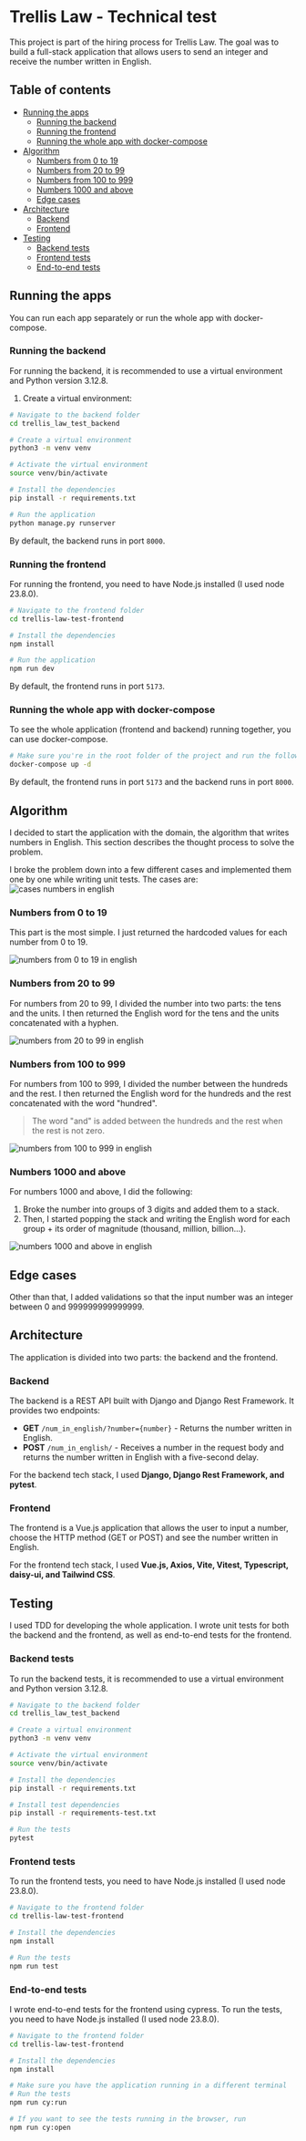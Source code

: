 # Trellis Law - Technical test

This project is part of the hiring process for Trellis Law. The goal was to build a full-stack application that allows users to send an integer and receive the number written in English.

## Table of contents

- [Running the apps](#running-the-apps)
  - [Running the backend](#running-the-backend)
  - [Running the frontend](#running-the-frontend)
  - [Running the whole app with docker-compose](#running-the-whole-app-with-docker-compose)
- [Algorithm](#algorithm)
  - [Numbers from 0 to 19](#numbers-from-0-to-19)
  - [Numbers from 20 to 99](#numbers-from-20-to-99)
  - [Numbers from 100 to 999](#numbers-from-100-to-999)
  - [Numbers 1000 and above](#numbers-1000-and-above)
  - [Edge cases](#edge-cases)
- [Architecture](#architecture)
  - [Backend](#backend)
  - [Frontend](#frontend)
- [Testing](#testing)
  - [Backend tests](#backend-tests)
  - [Frontend tests](#frontend-tests)
  - [End-to-end tests](#end-to-end-tests)

## Running the apps

You can run each app separately or run the whole app with docker-compose.

### Running the backend

For running the backend, it is recommended to use a virtual environment and Python version 3.12.8.

1. Create a virtual environment:

```bash
# Navigate to the backend folder
cd trellis_law_test_backend

# Create a virtual environment
python3 -m venv venv

# Activate the virtual environment
source venv/bin/activate

# Install the dependencies
pip install -r requirements.txt

# Run the application
python manage.py runserver
```

By default, the backend runs in port `8000`.

### Running the frontend

For running the frontend, you need to have Node.js installed (I used node 23.8.0).

```bash
# Navigate to the frontend folder
cd trellis-law-test-frontend

# Install the dependencies
npm install

# Run the application
npm run dev
```

By default, the frontend runs in port `5173`.

### Running the whole app with docker-compose

To see the whole application (frontend and backend) running together, you can use docker-compose.

```bash
# Make sure you're in the root folder of the project and run the following command
docker-compose up -d
```

By default, the frontend runs in port `5173` and the backend runs in port `8000`.

## Algorithm

I decided to start the application with the domain, the algorithm that writes numbers in English. This section describes the thought process to solve the problem.

I broke the problem down into a few different cases and implemented them one by one while writing unit tests. The cases are:
![cases numbers in english](imgs/cases_writing_numbers_in_english.png)

### Numbers from 0 to 19

This part is the most simple. I just returned the hardcoded values for each number from 0 to 19.

![numbers from 0 to 19 in english](imgs/numbers-0-to-19.png)

### Numbers from 20 to 99

For numbers from 20 to 99, I divided the number into two parts: the tens and the units. I then returned the English word for the tens and the units concatenated with a hyphen.

![numbers from 20 to 99 in english](imgs/numbers-20-to-99.png)

### Numbers from 100 to 999

For numbers from 100 to 999, I divided the number between the hundreds and the rest. I then returned the English word for the hundreds and the rest concatenated with the word "hundred".

> The word "and" is added between the hundreds and the rest when the rest is not zero.

![numbers from 100 to 999 in english](imgs/numbers-100-to-999.png)

### Numbers 1000 and above

For numbers 1000 and above, I did the following:

1. Broke the number into groups of 3 digits and added them to a stack.
2. Then, I started popping the stack and writing the English word for each group + its order of magnitude (thousand, million, billion...).

![numbers 1000 and above in english](imgs/numbers-1000-and-above.png)

## Edge cases

Other than that, I added validations so that the input number was an integer between 0 and 999999999999999.

## Architecture

The application is divided into two parts: the backend and the frontend.

### Backend

The backend is a REST API built with Django and Django Rest Framework. It provides two endpoints:

- **GET** `/num_in_english/?number={number}` - Returns the number written in English.
- **POST** `/num_in_english/` - Receives a number in the request body and returns the number written in English with a five-second delay.

For the backend tech stack, I used **Django, Django Rest Framework, and pytest**.

### Frontend

The frontend is a Vue.js application that allows the user to input a number, choose the HTTP method (GET or POST) and see the number written in English.

For the frontend tech stack, I used **Vue.js, Axios, Vite, Vitest, Typescript, daisy-ui, and Tailwind CSS**.

## Testing

I used TDD for developing the whole application. I wrote unit tests for both the backend and the frontend, as well as end-to-end tests for the frontend.

### Backend tests

To run the backend tests, it is recommended to use a virtual environment and Python version 3.12.8.

```bash
# Navigate to the backend folder
cd trellis_law_test_backend

# Create a virtual environment
python3 -m venv venv

# Activate the virtual environment
source venv/bin/activate

# Install the dependencies
pip install -r requirements.txt

# Install test dependencies
pip install -r requirements-test.txt

# Run the tests
pytest
```

### Frontend tests

To run the frontend tests, you need to have Node.js installed (I used node 23.8.0).

```bash
# Navigate to the frontend folder
cd trellis-law-test-frontend

# Install the dependencies
npm install

# Run the tests
npm run test
```

### End-to-end tests

I wrote end-to-end tests for the frontend using cypress. To run the tests, you need to have Node.js installed (I used node 23.8.0).

```bash
# Navigate to the frontend folder
cd trellis-law-test-frontend

# Install the dependencies
npm install

# Make sure you have the application running in a different terminal
# Run the tests
npm run cy:run

# If you want to see the tests running in the browser, run
npm run cy:open
```

